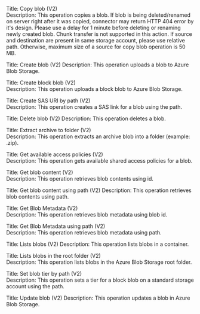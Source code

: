 Title: Copy blob (V2)	
Description: This operation copies a blob. If blob is being deleted/renamed on server right after it was copied, connector may return HTTP 404 error by it's design. Please use a delay for 1 minute before deleting or renaming newly created blob. Chunk transfer is not supported in this action. If source and destination are present in same storage account, please use relative path. Otherwise, maximum size of a source for copy blob operation is 50 MB.

Title: Create blob (V2)	
Description: This operation uploads a blob to Azure Blob Storage.

Title: Create block blob (V2)	
Description: This operation uploads a block blob to Azure Blob Storage.

Title: Create SAS URI by path (V2)	
Description: This operation creates a SAS link for a blob using the path.

Title: Delete blob (V2)	
Description: This operation deletes a blob.

Title: Extract archive to folder (V2)	
Description: This operation extracts an archive blob into a folder (example: .zip).

Title: Get available access policies (V2)	
Description: This operation gets available shared access policies for a blob.

Title: Get blob content (V2)	
Description: This operation retrieves blob contents using id.

Title: Get blob content using path (V2)	
Description: This operation retrieves blob contents using path.

Title: Get Blob Metadata (V2)	
Description: This operation retrieves blob metadata using blob id.

Title: Get Blob Metadata using path (V2)	
Description: This operation retrieves blob metadata using path.

Title: Lists blobs (V2)	
Description: This operation lists blobs in a container.

Title: Lists blobs in the root folder (V2)	
Description: This operation lists blobs in the Azure Blob Storage root folder.

Title: Set blob tier by path (V2)	
Description: This operation sets a tier for a block blob on a standard storage account using the path.

Title: Update blob (V2)	
Description: This operation updates a blob in Azure Blob Storage.